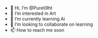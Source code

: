 - 👋 Hi, I’m @Pureli9ht
- 👀 I’m interested in Art
- 🌱 I’m currently learning Ai
- 💞️ I’m looking to collaborate on learning
- 📫 How to reach me soon

<!---
Pureli9ht/Pureli9ht is a ✨ special ✨ repository because its `README.md` (this file) appears on your GitHub profile.
You can click the Preview link to take a look at your changes.
--->
